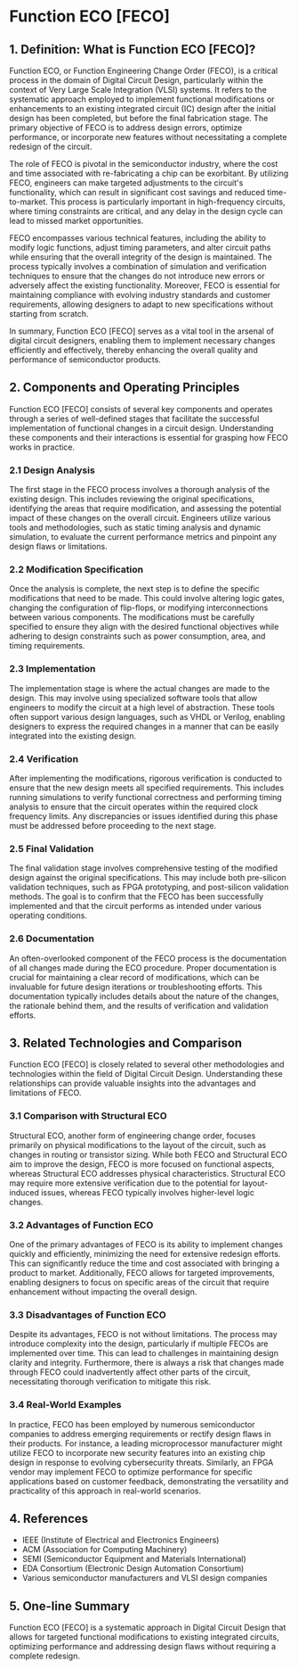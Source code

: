 # Function ECO [FECO]

## 1. Definition: What is **Function ECO [FECO]**?
Function ECO, or Function Engineering Change Order (FECO), is a critical process in the domain of Digital Circuit Design, particularly within the context of Very Large Scale Integration (VLSI) systems. It refers to the systematic approach employed to implement functional modifications or enhancements to an existing integrated circuit (IC) design after the initial design has been completed, but before the final fabrication stage. The primary objective of FECO is to address design errors, optimize performance, or incorporate new features without necessitating a complete redesign of the circuit.

The role of FECO is pivotal in the semiconductor industry, where the cost and time associated with re-fabricating a chip can be exorbitant. By utilizing FECO, engineers can make targeted adjustments to the circuit's functionality, which can result in significant cost savings and reduced time-to-market. This process is particularly important in high-frequency circuits, where timing constraints are critical, and any delay in the design cycle can lead to missed market opportunities.

FECO encompasses various technical features, including the ability to modify logic functions, adjust timing parameters, and alter circuit paths while ensuring that the overall integrity of the design is maintained. The process typically involves a combination of simulation and verification techniques to ensure that the changes do not introduce new errors or adversely affect the existing functionality. Moreover, FECO is essential for maintaining compliance with evolving industry standards and customer requirements, allowing designers to adapt to new specifications without starting from scratch.

In summary, Function ECO [FECO] serves as a vital tool in the arsenal of digital circuit designers, enabling them to implement necessary changes efficiently and effectively, thereby enhancing the overall quality and performance of semiconductor products.

## 2. Components and Operating Principles
Function ECO [FECO] consists of several key components and operates through a series of well-defined stages that facilitate the successful implementation of functional changes in a circuit design. Understanding these components and their interactions is essential for grasping how FECO works in practice.

### 2.1 Design Analysis
The first stage in the FECO process involves a thorough analysis of the existing design. This includes reviewing the original specifications, identifying the areas that require modification, and assessing the potential impact of these changes on the overall circuit. Engineers utilize various tools and methodologies, such as static timing analysis and dynamic simulation, to evaluate the current performance metrics and pinpoint any design flaws or limitations.

### 2.2 Modification Specification
Once the analysis is complete, the next step is to define the specific modifications that need to be made. This could involve altering logic gates, changing the configuration of flip-flops, or modifying interconnections between various components. The modifications must be carefully specified to ensure they align with the desired functional objectives while adhering to design constraints such as power consumption, area, and timing requirements.

### 2.3 Implementation
The implementation stage is where the actual changes are made to the design. This may involve using specialized software tools that allow engineers to modify the circuit at a high level of abstraction. These tools often support various design languages, such as VHDL or Verilog, enabling designers to express the required changes in a manner that can be easily integrated into the existing design.

### 2.4 Verification
After implementing the modifications, rigorous verification is conducted to ensure that the new design meets all specified requirements. This includes running simulations to verify functional correctness and performing timing analysis to ensure that the circuit operates within the required clock frequency limits. Any discrepancies or issues identified during this phase must be addressed before proceeding to the next stage.

### 2.5 Final Validation
The final validation stage involves comprehensive testing of the modified design against the original specifications. This may include both pre-silicon validation techniques, such as FPGA prototyping, and post-silicon validation methods. The goal is to confirm that the FECO has been successfully implemented and that the circuit performs as intended under various operating conditions.

### 2.6 Documentation
An often-overlooked component of the FECO process is the documentation of all changes made during the ECO procedure. Proper documentation is crucial for maintaining a clear record of modifications, which can be invaluable for future design iterations or troubleshooting efforts. This documentation typically includes details about the nature of the changes, the rationale behind them, and the results of verification and validation efforts.

## 3. Related Technologies and Comparison
Function ECO [FECO] is closely related to several other methodologies and technologies within the field of Digital Circuit Design. Understanding these relationships can provide valuable insights into the advantages and limitations of FECO.

### 3.1 Comparison with Structural ECO
Structural ECO, another form of engineering change order, focuses primarily on physical modifications to the layout of the circuit, such as changes in routing or transistor sizing. While both FECO and Structural ECO aim to improve the design, FECO is more focused on functional aspects, whereas Structural ECO addresses physical characteristics. Structural ECO may require more extensive verification due to the potential for layout-induced issues, whereas FECO typically involves higher-level logic changes.

### 3.2 Advantages of Function ECO
One of the primary advantages of FECO is its ability to implement changes quickly and efficiently, minimizing the need for extensive redesign efforts. This can significantly reduce the time and cost associated with bringing a product to market. Additionally, FECO allows for targeted improvements, enabling designers to focus on specific areas of the circuit that require enhancement without impacting the overall design.

### 3.3 Disadvantages of Function ECO
Despite its advantages, FECO is not without limitations. The process may introduce complexity into the design, particularly if multiple FECOs are implemented over time. This can lead to challenges in maintaining design clarity and integrity. Furthermore, there is always a risk that changes made through FECO could inadvertently affect other parts of the circuit, necessitating thorough verification to mitigate this risk.

### 3.4 Real-World Examples
In practice, FECO has been employed by numerous semiconductor companies to address emerging requirements or rectify design flaws in their products. For instance, a leading microprocessor manufacturer might utilize FECO to incorporate new security features into an existing chip design in response to evolving cybersecurity threats. Similarly, an FPGA vendor may implement FECO to optimize performance for specific applications based on customer feedback, demonstrating the versatility and practicality of this approach in real-world scenarios.

## 4. References
- IEEE (Institute of Electrical and Electronics Engineers)
- ACM (Association for Computing Machinery)
- SEMI (Semiconductor Equipment and Materials International)
- EDA Consortium (Electronic Design Automation Consortium)
- Various semiconductor manufacturers and VLSI design companies

## 5. One-line Summary
Function ECO [FECO] is a systematic approach in Digital Circuit Design that allows for targeted functional modifications to existing integrated circuits, optimizing performance and addressing design flaws without requiring a complete redesign.